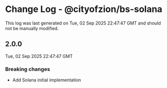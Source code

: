 # Change Log - @cityofzion/bs-solana

This log was last generated on Tue, 02 Sep 2025 22:47:47 GMT and should not be manually modified.

## 2.0.0
Tue, 02 Sep 2025 22:47:47 GMT

### Breaking changes

- Add Solana initial implementation

